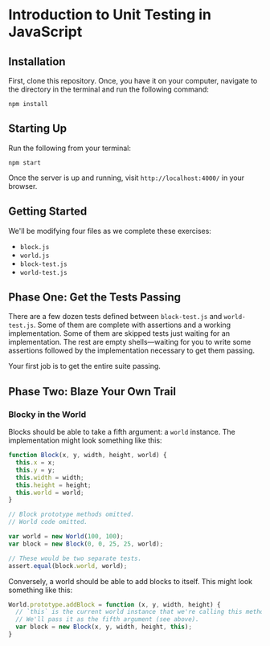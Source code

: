 # Introduction to Unit Testing in JavaScript

## Installation

First, clone this repository. Once, you have it on your computer, navigate to the directory in the terminal and run the following command:

```
npm install
```

## Starting Up

Run the following from your terminal:

```
npm start
```

Once the server is up and running, visit `http://localhost:4000/` in your browser.

## Getting Started

We'll be modifying four files as we complete these exercises:

- `block.js`
- `world.js`
- `block-test.js`
- `world-test.js`

## Phase One: Get the Tests Passing

There are a few dozen tests defined between `block-test.js` and `world-test.js`. Some of them are complete with assertions and a working implementation. Some of them are skipped tests just waiting for an implementation. The rest are empty shells—waiting for you to write some assertions followed by the implementation necessary to get them passing.

Your first job is to get the entire suite passing.

## Phase Two: Blaze Your Own Trail

### Blocky in the World

Blocks should be able to take a fifth argument: a `world` instance. The implementation might look something like this:

```js
function Block(x, y, width, height, world) {
  this.x = x;
  this.y = y;
  this.width = width;
  this.height = height;
  this.world = world;
}

// Block prototype methods omitted.
// World code omitted.

var world = new World(100, 100);
var block = new Block(0, 0, 25, 25, world);

// These would be two separate tests.
assert.equal(block.world, world);
```

Conversely, a world should be able to add blocks to itself. This might look something like this:

```js
World.prototype.addBlock = function (x, y, width, height) {
  // `this` is the current world instance that we're calling this method on.
  // We'll pass it as the fifth argument (see above).
  var block = new Block(x, y, width, height, this);
}
```
